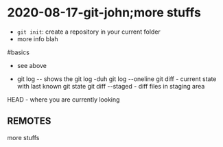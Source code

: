 # 2020-08-17-git-john;more stuffs
- `git init`: create a repository in your current folder
- more info blah

#basics
- see above

- git log -- shows the git log -duh
git log --oneline
git diff  - current state with last known git state
git diff --staged  - diff files in staging area

HEAD - where you are currently looking


## REMOTES
more stuffs
